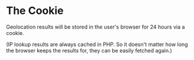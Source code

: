 # The Cookie

Geolocation results will be stored in the user's browser for 24 hours via a cookie.

(IP lookup results are always cached in PHP. So it doesn't matter how long the browser keeps the results for, they can be easily fetched again.)
